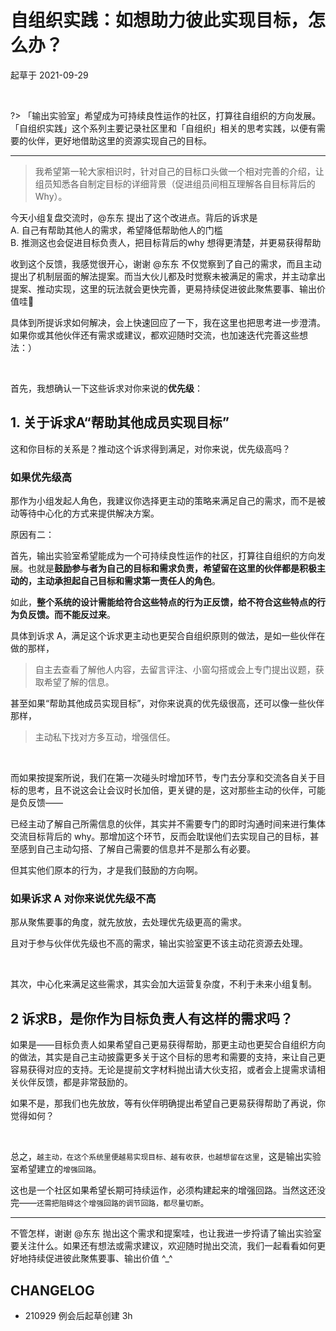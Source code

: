 # 自组织实践：如想助力彼此实现目标，怎么办？
起草于 2021-09-29

<br> 

?> 「输出实验室」希望成为可持续良性运作的社区，打算往自组织的方向发展。「自组织实践」这个系列主要记录社区里和「自组织」相关的思考实践，以便有需要的伙伴，更好地借助这里的资源实现自己的目标。

---

> 我希望第一轮大家相识时，针对自己的目标口头做一个相对完善的介绍，让组员知悉各自制定目标的详细背景（促进组员间相互理解各自目标背后的Why）。

今天小组复盘交流时，@东东 提出了这个改进点。背后的诉求是 <br> 
A. 自己有帮助其他人的需求，希望降低帮助他人的门槛 <br> 
B. 推测这也会促进目标负责人，把目标背后的why 想得更清楚，并更易获得帮助


收到这个反馈，我感觉很开心，谢谢 @东东 不仅觉察到了自己的需求，而且主动提出了机制层面的解法提案。而当大伙儿都及时觉察未被满足的需求，并主动拿出提案、推动实现，这里的玩法就会更快完善，更易持续促进彼此聚焦要事、输出价值哇🤩


具体到所提诉求如何解决，会上快速回应了一下，我在这里也把思考进一步澄清。如果你或其他伙伴还有需求或建议，都欢迎随时交流，也加速迭代完善这些想法：）

<br> 

首先，我想确认一下这些诉求对你来说的**优先级**：

## 1. 关于诉求A“帮助其他成员实现目标”

这和你目标的关系是？推动这个诉求得到满足，对你来说，优先级高吗？

### 如果优先级高

那作为小组发起人角色，我建议你选择更主动的策略来满足自己的需求，而不是被动等待中心化的方式来提供解决方案。

原因有二：

首先，输出实验室希望能成为一个可持续良性运作的社区，打算往自组织的方向发展。也就是**鼓励参与者为自己的目标和需求负责，希望留在这里的伙伴都是积极主动的，主动承担起自己目标和需求第一责任人的角色**。

如此，**整个系统的设计需能给符合这些特点的行为正反馈，给不符合这些特点的行为负反馈。而不能反过来**。


具体到诉求 A，满足这个诉求更主动也更契合自组织原则的做法，是如一些伙伴在做的那样，

> 自主去查看了解他人内容，去留言评注、小窗勾搭或会上专门提出议题，获取希望了解的信息。

甚至如果“帮助其他成员实现目标”，对你来说真的优先级很高，还可以像一些伙伴那样，

> 主动私下找对方多互动，增强信任。

<br> 

而如果按提案所说，我们在第一次碰头时增加环节，专门去分享和交流各自关于目标的思考，且不说这会让会议时长加倍，更关键的是，这对那些主动的伙伴，可能是负反馈——

已经主动了解自己所需信息的伙伴，其实并不需要专门的即时沟通时间来进行集体交流目标背后的 why。那增加这个环节，反而会耽误他们去实现自己的目标，甚至感到自己主动勾搭、了解自己需要的信息并不是那么有必要。

但其实他们原本的行为，才是我们鼓励的方向啊。



### 如果诉求 A 对你来说优先级不高

那从聚焦要事的角度，就先放放，去处理优先级更高的需求。

且对于参与伙伴优先级也不高的需求，输出实验室更不该主动花资源去处理。


<br> 

其次，中心化来满足这些需求，其实会加大运营复杂度，不利于未来小组复制。



## 2 诉求B，是你作为目标负责人有这样的需求吗？

如果是——目标负责人如果希望自己更易获得帮助，那更主动也更契合自组织方向的做法，其实是自己主动披露更多关于这个目标的思考和需要的支持，来让自己更容易获得对应的支持。无论是提前文字材料抛出请大伙支招，或者会上提需求请相关伙伴反馈，都是非常鼓励的。

如果不是，那我们也先放放，等有伙伴明确提出希望自己更易获得帮助了再说，你觉得如何？

<br> 



总之，`越主动，在这个系统里便越易实现目标、越有收获，也越想留在这里`，这是输出实验室希望建立的`增强回路`。

这也是一个社区如果希望长期可持续运作，必须构建起来的增强回路。当然这还没完——`还需把阻碍这个增强回路的调节回路，都尽量切断`。


---

不管怎样，谢谢 @东东 抛出这个需求和提案哇，也让我进一步捋请了输出实验室要关注什么。如果还有想法或需求建议，欢迎随时抛出交流，我们一起看看如何更好地持续促进彼此聚焦要事、输出价值 ^_^


## CHANGELOG 

- 210929 例会后起草创建 3h 